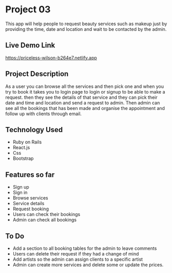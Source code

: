 Project 03
=================================

This app will help people to request beauty services such as makeup just by providing the time, date and location and wait to be contacted by the admin.

Live Demo Link
---------------------------------
https://priceless-wilson-b264e7.netlify.app

Project Description
---------------------------------
As a user you can browse all the services and then pick one and when you try to book it takes you to login page to login or signup to be able to make a request. then they see the details of that service and they can pick their date and time and location and send a request to admin. Then admin can see all the bookings that has been made and organise the appointment and follow up with clients through email.

Technology Used
----------------------------------
- Ruby on Rails
- React.js
- Css
- Bootstrap

Features so far
----------------------------------
- Sign up
- Sign in
- Browse services
- Service details
- Request booking
- Users can check their bookings
- Admin can check all bookings

To Do
----------------------------------
- Add a section to all booking tables for the admin to leave comments
- Users can delete their request if they had a change of mind
- Add artists so the admin can assign clients to a specific artist
- Admin can create more services and delete some or update the prices.
